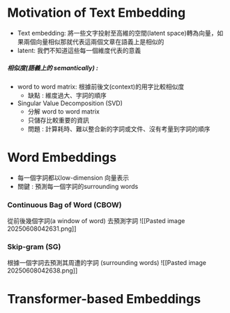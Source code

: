 # Motivation of Text Embedding
- Text embedding: 將一些文字投射至高維的空間(latent space)轉為向量，如果兩個向量相似那就代表這兩個文章在語義上是相似的
- latent: 我們不知道這些每一個維度代表的意義
##### 相似度(語義上的 semantically) :
- word to word matrix: 根據前後文(context)的用字比較相似度
	- 缺點 : 維度過大、字詞的順序
- Singular Value Decomposition (SVD)
	- 分解 word to word matrix
	- 只儲存比較重要的資訊
	- 問題 : 計算耗時、難以整合新的字詞或文件、沒有考量到字詞的順序
# Word Embeddings
- 每一個字詞都以low-dimension 向量表示
- 關鍵 : 預測每一個字詞的surrounding words
### Continuous Bag of Word (CBOW)
從前後幾個字詞(a window of word) 去預測字詞
![[Pasted image 20250608042631.png]]
### Skip-gram (SG)
根據一個字詞去預測其周遭的字詞 (surrounding words)
![[Pasted image 20250608042638.png]]
# Transformer-based Embeddings